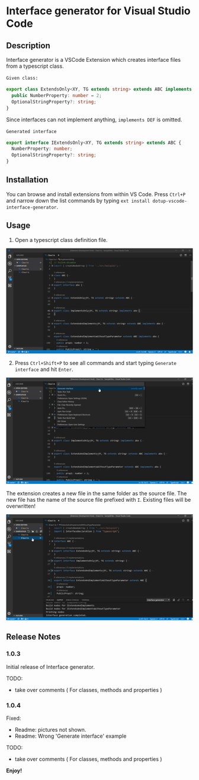 # Interface generator for Visual Studio Code

## Description

Interface generator is a VSCode Extension which creates interface files from a typescript class.

`Given class:`

```typescript
export class ExtendsOnly<XY, TG extends string> extends ABC implements DEF {
  public NumberProperty: number = 2;
  OptionalStringProperty?: string;
}
```

Since interfaces can not implement anything, `implements DEF` is omitted.

`Generated interface`

```typescript
export interface IExtendsOnly<XY, TG extends string> extends ABC {
  NumberProperty: number;
  OptionalStringProperty?: string;
}
```

## Installation

You can browse and install extensions from within VS Code. Press `Ctrl+P` and narrow down the list commands by typing `ext install dotup-vscode-interface-generator`.

## Usage

1. Open a typescript class definition file.

![dotup-vscode-interface-generator Screenshot](https://raw.githubusercontent.com/dotupNET/dotup-vscode-interface-generator/master/images/1_InterfaceGenerator.png)

2. Press `Ctrl+Shift+P` to see all commands and start typing `Generate interface` and hit `Enter`.

![dotup-vscode-interface-generator Screenshot](https://raw.githubusercontent.com/dotupNET/dotup-vscode-interface-generator/master/images/2_InterfaceGenerator.png)

The extension creates a new file in the same folder as the source file.
The new file has the name of the source file prefixed with `I`.
Existing files will be overwritten!

![dotup-vscode-interface-generator Screenshot](https://raw.githubusercontent.com/dotupNET/dotup-vscode-interface-generator/master/images/3_InterfaceGenerator.png)


## Release Notes

### 1.0.3

Initial release of Interface generator.

TODO:
- take over comments ( For classes, methods and properties )

### 1.0.4

Fixed:
- Readme: pictures not shown.
- Readme: Wrong 'Generate interface' example

TODO:
- take over comments ( For classes, methods and properties )

**Enjoy!**
